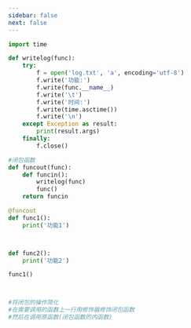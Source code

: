 ```yaml
---
sidebar: false
next: false
---
```

<BlogInfo/>






```python
import time

def writelog(func):
    try:
        f = open('log.txt', 'a', encoding='utf-8')
        f.write('功能:')
        f.write(func.__name__)
        f.write('\t')
        f.write('时间:')
        f.write(time.asctime())
        f.write('\n')
    except Exception as result:
        print(result.args)
    finally:
        f.close()

#闭包函数
def funcout(func):
    def funcin():
        writelog(func)
        func()
    return funcin

@funcout
def func1():
    print('功能1')



def func2():
    print('功能2')

func1()



#将闭包的操作简化
#在需要调用的函数上一行用修饰器修饰闭包函数
#然后在调用原函数(闭包函数的内函数)


```






<ActionBox />
        
<style>#top-box {margin-top:0.5rem!important;}</style>